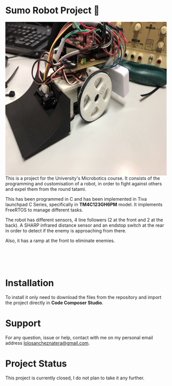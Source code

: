 # Sumo Robot Project :robot:

<IMG align="left" src="https://github.com/ManuelSN/Sumo_robot_project/blob/main/data/images/Sumo_Robot.jpg" width="700" height="480">
  
<span>This is a project for the University's Microbotics course. It consists of the programming and customisation of a robot, in order to fight against others and expel them from the round tatami.<span>

<span>This has been programmed in C  and has been implemented in Tiva launchpad C Series, specifically in **TM4C123GH6PM** model. It implements FreeRTOS to manage different tasks.<span>

<span>The robot has different sensors, 4 line followers (2 at the front and 2 at the back). A SHARP infrared distance sensor and an endstop switch at the rear in order to detect if the enemy is approaching from there.<span>

<span>Also, it has a ramp at the front to eliminate enemies.<span><br><br><br><br><br>
  
  

# Installation

To install it only need to download the files from the repository and import the project directly in **Code Composer Studio**.

# Support

For any question, issue or help, contact with me on my personal email address lolosancheznatera@gmail.com.

# Project Status

This project is currently closed, I do not plan to take it any further.
